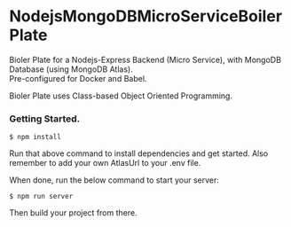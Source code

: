 # NodejsMongoDBMicroServiceBoilerPlate

Bioler Plate for a Nodejs-Express Backend (Micro Service), with MongoDB Database (using MongoDB Atlas).  
Pre-configured for Docker and Babel.

Bioler Plate uses Class-based Object Oriented Programming.

### Getting Started. 
```
$ npm install
```
Run that above command to install dependencies and get started. Also remember to add your own AtlasUrl to your .env file.

When done, run the below command to start your server:
```
$ npm run server
```

Then build your project from there.
